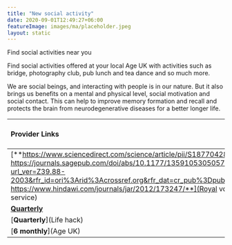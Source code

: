 ```yaml
---
title: "New social activity"
date: 2020-09-01T12:49:27+06:00
featureImage: images/ma/placeholder.jpeg
layout: static
---
```


Find social activities near you

Find social activities offered at your local Age UK with activities such as bridge, photography club, pub lunch and tea dance and so much more.

We are social beings, and interacting with people is in our nature. But it also brings us benefits on a mental and physical level, social motivation and social contact. This can help to improve memory formation and recall and protects the brain from neurodegenerative diseases for a better longer life.

| Provider Links      | Free or Paid  |  
| :-----------          | :--------------:      |  
| [**https://www.sciencedirect.com/science/article/pii/S1877042814003140, https://journals.sagepub.com/doi/abs/10.1177/1359105305057310?url_ver=Z39.88-2003&rfr_id=ori%3Arid%3Acrossref.org&rfr_dat=cr_pub%3Dpubmed&, https://www.hindawi.com/journals/jar/2012/173247/**](Royal voluntary service) | Online | 
| [**Quarterly**](Safeseniorcare) | Online | 
| [**Quarterly**](Life hack) | Online | 
| [**6 monthly**](Age UK) | Online | 
  

<br/><br/>






